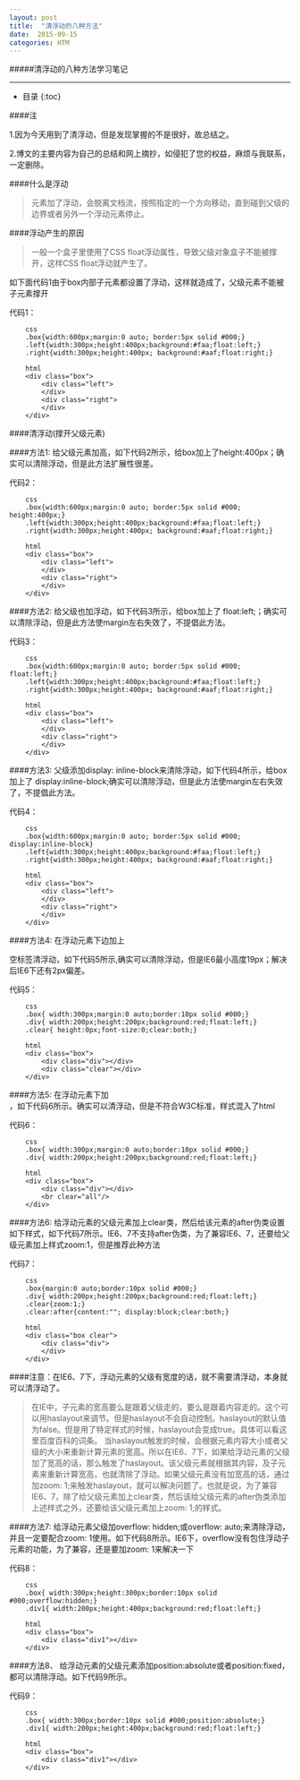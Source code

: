 ```yaml
---
layout: post
title:  "清浮动的八种方法"
date:  2015-09-15
categories: HTM
---
```


#####清浮动的八种方法学习笔记

---

- 目录
{:toc}

####注

1.因为今天用到了清浮动，但是发现掌握的不是很好，故总结之。

2.博文的主要内容为自己的总结和网上摘抄，如侵犯了您的权益，麻烦与我联系，一定删除。

####什么是浮动

>元素加了浮动，会脱离文档流，按照指定的一个方向移动，直到碰到父级的边界或者另外一个浮动元素停止。

####浮动产生的原因

>一般一个盒子里使用了CSS float浮动属性，导致父级对象盒子不能被撑开，这样CSS float浮动就产生了。

如下面代码1由于box内部子元素都设置了浮动，这样就造成了，父级元素不能被子元素撑开

代码1：

        css
        .box{width:600px;margin:0 auto; border:5px solid #000;}
        .left{width:300px;height:400px;background:#faa;float:left;}
        .right{width:300px;height:400px; background:#aaf;float:right;}
        
        html
        <div class="box">
            <div class="left">
            </div>
            <div class="right">
            </div>
        </div>

####清浮动(撑开父级元素)

####方法1:
给父级元素加高，如下代码2所示，给box加上了height:400px；确实可以清除浮动，但是此方法扩展性很差。

代码2：

        css
        .box{width:600px;margin:0 auto; border:5px solid #000; height:400px;}
        .left{width:300px;height:400px;background:#faa;float:left;}
        .right{width:300px;height:400px; background:#aaf;float:right;}
        
        html
        <div class="box">
            <div class="left">
            </div>
            <div class="right">
            </div>
        </div>


####方法2:
给父级也加浮动，如下代码3所示，给box加上了 float:left;；确实可以清除浮动，但是此方法使margin左右失效了，不提倡此方法。

代码3：

        css
        .box{width:600px;margin:0 auto; border:5px solid #000; float:left;}
        .left{width:300px;height:400px;background:#faa;float:left;}
        .right{width:300px;height:400px; background:#aaf;float:right;}
        
        html
        <div class="box">
            <div class="left">
            </div>
            <div class="right">
            </div>
        </div>

####方法3:
父级添加display: inline-block来清除浮动，如下代码4所示，给box加上了 display:inline-block;确实可以清除浮动，但是此方法使margin左右失效了，不提倡此方法。

代码4：

        css
        .box{width:600px;margin:0 auto; border:5px solid #000; display:inline-block}
        .left{width:300px;height:400px;background:#faa;float:left;}
        .right{width:300px;height:400px; background:#aaf;float:right;}
        
        html
        <div class="box">
            <div class="left">
            </div>
            <div class="right">
            </div>
        </div>

####方法4:
在浮动元素下边加上<div class=”clear”></div>空标签清浮动，如下代码5所示,确实可以清除浮动，但是IE6最小高度19px；解决后IE6下还有2px偏差。

代码5：
        
        css
        .box{ width:300px;margin:0 auto;border:10px solid #000;}
        .div{ width:200px;height:200px;background:red;float:left;}
        .clear{ height:0px;font-size:0;clear:both;}
        
        html
        <div class="box">
            <div class="div"></div>
            <div class="clear"></div>
        </div>


####方法5:
在浮动元素下加<br clear="all"/>，如下代码6所示。确实可以清浮动，但是不符合W3C标准，样式混入了html

代码6：

        css
        .box{ width:300px;margin:0 auto;border:10px solid #000;}
        .div{ width:200px;height:200px;background:red;float:left;}
        
        html
        <div class="box">
            <div class="div"></div>
            <br clear="all"/>
        </div>

####方法6:
给浮动元素的父级元素加上clear类，然后给该元素的after伪类设置如下样式，如下代码7所示。IE6、7不支持after伪类，为了兼容IE6、7，还要给父级元素加上样式zoom:1，但是推荐此种方法

代码7：

        css
        .box{margin:0 auto;border:10px solid #000;}
        .div{ width:200px;height:200px;background:red;float:left;}
        .clear{zoom:1;}
        .clear:after{content:""; display:block;clear:both;}
        
        html
        <div class="box clear">
            <div class="div">  
            </div>
        </div>


####注意：在IE6、7下，浮动元素的父级有宽度的话，就不需要清浮动，本身就可以清浮动了。
>在IE中，子元素的宽高要么是跟着父级走的，要么是跟着内容走的。这个可以用haslayout来调节。但是haslayout不会自动控制。haslayout的默认值为false。但是用了特定样式的时候，haslayout会变成true。具体可以看这里百度百科的词条。
>当haslayout触发的时候，会根据元素内容大小或者父级的大小来重新计算元素的宽高。所以在IE6、7下，如果给浮动元素的父级加了宽高的话，那么触发了haslayout。该父级元素就根据其内容，及子元素来重新计算宽高，也就清除了浮动。如果父级元素没有加宽高的话，通过加zoom: 1;来触发haslayout，就可以解决问题了。也就是说，为了兼容IE6、7，除了给父级元素加上clear类，然后该给父级元素的after伪类添加上述样式之外，还要给该父级元素加上zoom: 1;的样式。


####方法7:
给浮动元素父级加overflow: hidden;或overflow: auto;来清除浮动，并且一定要配合zoom: 1使用。如下代码8所示。IE6下，overflow没有包住浮动子元素的功能，为了兼容，还是要加zoom: 1来解决一下

代码8：

        css
        .box{ width:300px;height:300px;border:10px solid #000;overflow:hidden;}
        .div1{ width:200px;height:400px;background:red;float:left;}

        html
        <div class="box">
            <div class="div1"></div>
        </div>

####方法8、
给浮动元素的父级元素添加position:absolute或者position:fixed，都可以清除浮动。如下代码9所示。

代码9：

        css
        .box{ width:300px;border:10px solid #000;position:absolute;}
        .div1{ width:200px;height:400px;background:red;float:left;}
        
        html
        <div class="box">
            <div class="div1"></div>
        </div>




